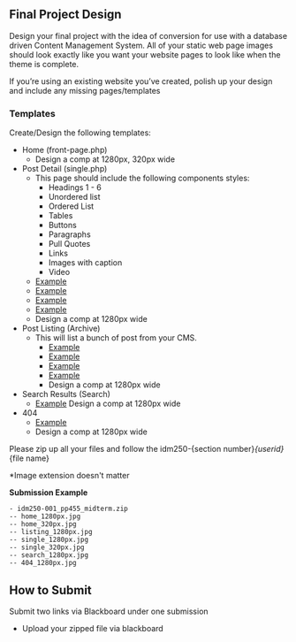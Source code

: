 ## Final Project Design

Design your final project with the idea of conversion for use with a database driven Content Management System. All of your static web page images should look exactly like you want your website pages to look like when the theme is complete.

If you’re using an existing website you’ve created, polish up your design and include any missing pages/templates


### Templates
Create/Design the following templates:
- Home (front-page.php)
    - Design a comp at 1280px, 320px  wide
- Post Detail (single.php)
    - This page should include the following components styles:
        - Headings 1 - 6
        - Unordered list
        - Ordered List
        - Tables
        - Buttons
        - Paragraphs
        - Pull Quotes
        - Links
        - Images with caption 
        - Video
    - [Example](https://github.com/mrpaulphan/idm250/blob/master/instructor_materials/assets/single.png)
    - [Example](https://github.com/mrpaulphan/idm250/blob/master/instructor_materials/assets/single-2.png)
    - [Example](https://github.com/mrpaulphan/idm250/blob/master/instructor_materials/assets/single-3.png)
    - [Example](https://github.com/mrpaulphan/idm250/blob/master/instructor_materials/assets/single-4.png)
    - Design a comp at 1280px wide
- Post Listing (Archive)
  - This will list a bunch of post from your CMS. 
    - [Example](https://github.com/mrpaulphan/idm250/blob/master/instructor_materials/assets/archive.png)
    - [Example](https://github.com/mrpaulphan/idm250/blob/master/instructor_materials/assets/listing.png)
    - [Example](https://github.com/mrpaulphan/idm250/blob/master/instructor_materials/assets/listing-2.png)
    - [Example](https://github.com/mrpaulphan/idm250/blob/master/instructor_materials/assets/listing-3.png)
    - Design a comp at 1280px wide
- Search Results (Search)
    - [Example](https://github.com/mrpaulphan/idm250/blob/master//instructor_materials/assets/search.png)
        Design a comp at 1280px wide
- 404
    - [Example](https://github.com/mrpaulphan/idm250/blob/master//instructor_materials/assets/404.png)
    - Design a comp at 1280px wide

Please zip up all your files and follow the idm250-{section number}_{userid}_{file name}

*Image extension doesn't matter

**Submission Example**
```
- idm250-001_pp455_midterm.zip
-- home_1280px.jpg
-- home_320px.jpg
-- listing_1280px.jpg
-- single_1280px.jpg
-- single_320px.jpg
-- search_1280px.jpg
-- 404_1280px.jpg
```


## How to Submit
Submit two links via Blackboard under one submission
- Upload your zipped file via blackboard
